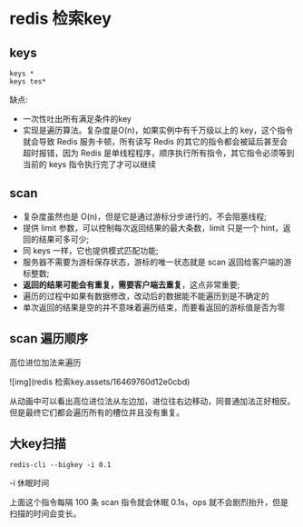 # redis 检索key

## keys

```shell
keys *
keys tes*
```



缺点:

- 一次性吐出所有满足条件的key
- 实现是遍历算法。复杂度是O(n)，如果实例中有千万级以上的 key，这个指令就会导致 Redis 服务卡顿，所有读写 Redis 的其它的指令都会被延后甚至会超时报错，因为 Redis 是单线程程序，顺序执行所有指令，其它指令必须等到当前的 keys 指令执行完了才可以继续



## scan

- 复杂度虽然也是 O(n)，但是它是通过游标分步进行的，不会阻塞线程;
- 提供 limit 参数，可以控制每次返回结果的最大条数，limit 只是一个 hint，返回的结果可多可少;
- 同 keys 一样，它也提供模式匹配功能;
- 服务器不需要为游标保存状态，游标的唯一状态就是 scan 返回给客户端的游标整数;
- **返回的结果可能会有重复，需要客户端去重复**，这点非常重要;
- 遍历的过程中如果有数据修改，改动后的数据能不能遍历到是不确定的
- 单次返回的结果是空的并不意味着遍历结束，而要看返回的游标值是否为零

## scan 遍历顺序

高位进位加法来遍历

![img](redis 检索key.assets/16469760d12e0cbd)

从动画中可以看出高位进位法从左边加，进位往右边移动，同普通加法正好相反。但是最终它们都会遍历所有的槽位并且没有重复。

## 大key扫描

```
redis-cli --bigkey -i 0.1
```

-i 休眠时间

上面这个指令每隔 100 条 scan 指令就会休眠 0.1s，ops 就不会剧烈抬升，但是扫描的时间会变长。

